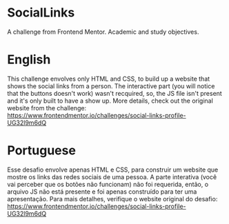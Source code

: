 # SocialLinks
A challenge from Frontend Mentor. Academic and study objectives.

# English
This challenge envolves only HTML and CSS, to build up a website that shows the social links from a person. The interactive part (you will notice that the buttons doesn't work) wasn't recquired, so, the JS file isn't present and it's only built to have a show up. More details, check out the original website from the challenge: https://www.frontendmentor.io/challenges/social-links-profile-UG32l9m6dQ

# Portuguese
Esse desafio envolve apenas HTML e CSS, para construir um website que mostre os links das redes sociais de uma pessoa. A parte interativa (você vai perceber que os botões não funcionam) não foi requerida, então, o arquivo JS não está presente e foi apenas construído para ter uma apresentação. Para mais detalhes, verifique o website original do desafio: https://www.frontendmentor.io/challenges/social-links-profile-UG32l9m6dQ
